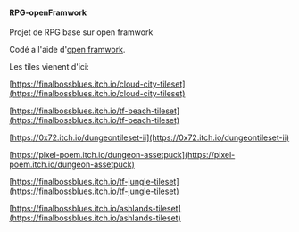 #### RPG-openFramwork

Projet de RPG base sur open framwork

Codé a l'aide d'[open framwork](https://openframeworks.cc/).

Les tiles vienent d'ici:

[https://finalbossblues.itch.io/cloud-city-tileset](https://finalbossblues.itch.io/cloud-city-tileset)

[https://finalbossblues.itch.io/tf-beach-tileset](https://finalbossblues.itch.io/tf-beach-tileset)

[https://0x72.itch.io/dungeontileset-ii](https://0x72.itch.io/dungeontileset-ii)

[https://pixel-poem.itch.io/dungeon-assetpuck](https://pixel-poem.itch.io/dungeon-assetpuck)

[https://finalbossblues.itch.io/tf-jungle-tileset](https://finalbossblues.itch.io/tf-jungle-tileset)

[https://finalbossblues.itch.io/ashlands-tileset](https://finalbossblues.itch.io/ashlands-tileset)
